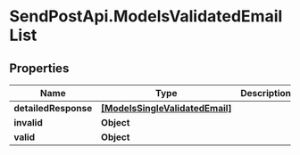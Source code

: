 # SendPostApi.ModelsValidatedEmailList

## Properties
Name | Type | Description | Notes
------------ | ------------- | ------------- | -------------
**detailedResponse** | [**[ModelsSingleValidatedEmail]**](ModelsSingleValidatedEmail.md) |  | [optional] 
**invalid** | **Object** |  | [optional] 
**valid** | **Object** |  | [optional] 


